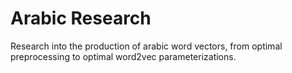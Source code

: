 # Arabic Research
Research into the production of arabic word vectors, from optimal preprocessing to optimal word2vec parameterizations.
